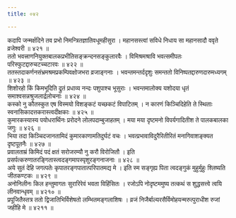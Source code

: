 ```yaml
---
title: ०४२

---
```

<div class="audioEmbed"  caption="सीतालक्ष्मी-वाचनम्" src="https://sanskritdocuments.org/sites/completenarayaneeyam/SoundFiles/042/042_01.mp3"></div>  
कदापि जन्मर्क्षदिने तव प्रभो निमन्त्रितज्ञातिवधूमहीसुरा ।  
महानसस्त्वां सविधे निधाय सा महानसादौ ववृते व्रजेश्वरी ॥ ४२१ ॥

<div class="audioEmbed"  caption="सीतालक्ष्मी-वाचनम्" src="https://sanskritdocuments.org/sites/completenarayaneeyam/SoundFiles/042/042_02.mp3"></div>  
ततो भवत्त्राणनियुक्तबालकप्रभीतिसङ्क्रन्दनसङ्कुलारवैः ।  
विमिश्रमश्रावि भवत्समीपतः परिस्फुटद्दारुचटच्चटारवः ॥ ४२२ ॥

<div class="audioEmbed"  caption="सीतालक्ष्मी-वाचनम्" src="https://sanskritdocuments.org/sites/completenarayaneeyam/SoundFiles/042/042_03.mp3"></div>  
ततस्तदाकर्णनसंभ्रमश्रमप्रकम्पिवक्षोजभरा व्रजाङ्गनाः ।  
भवन्तमन्तर्ददृशुः समन्ततो विनिष्पतद्दारुणदारुमध्यगम् ॥ ४२३ ॥

<div class="audioEmbed"  caption="सीतालक्ष्मी-वाचनम्" src="https://sanskritdocuments.org/sites/completenarayaneeyam/SoundFiles/042/042_04.mp3"></div>  
शिशोरहो किं किमभूदिति द्रुतं प्रधाव्य नन्दः पशुपाश्च भूसुराः ।  
भवन्तमालोक्य यशोदया धृतं समाश्वसन्नश्रुजलार्द्रलोचनाः ॥ ४२४ ॥

<div class="audioEmbed"  caption="सीतालक्ष्मी-वाचनम्" src="https://sanskritdocuments.org/sites/completenarayaneeyam/SoundFiles/042/042_05.mp3"></div>  
कस्को नु कौतस्कुत एष विस्मयो विशङ्कटं यच्छकटं विपाटितम् ।  
न कारणं किञ्चिदिहेति ते स्थिताः स्वनासिकादत्तकरास्त्वदीक्षकाः ॥ ४२५ ॥

<div class="audioEmbed"  caption="सीतालक्ष्मी-वाचनम्" src="https://sanskritdocuments.org/sites/completenarayaneeyam/SoundFiles/042/042_06.mp3"></div>  
कुमारकस्यास्य पयोधरार्थिनः प्ररोदने लोलपदाम्बुजाहतम् ।  
मया मया दृष्टमनो विपर्यगादितीश ते पालकबालका जगुः ॥ ४२६ ॥

<div class="audioEmbed"  caption="सीतालक्ष्मी-वाचनम्" src="https://sanskritdocuments.org/sites/completenarayaneeyam/SoundFiles/042/042_07.mp3"></div>  
भिया तदा किञ्चिदजानतामिदं कुमारकाणामतिदुर्घटं वचः ।  
भवत्प्रभावाविदुरैरितीरितं मनागिवाशङ्क्यत दृष्टपूतनैः ॥ ४२७ ॥

<div class="audioEmbed"  caption="सीतालक्ष्मी-वाचनम्" src="https://sanskritdocuments.org/sites/completenarayaneeyam/SoundFiles/042/042_08.mp3"></div>  
प्रवालताम्रं किमिदं पदं क्षतं सरोजरम्यौ नु करौ विरोजितौ ।  
इति प्रसर्पत्करुणातरङ्गितास्त्वदङ्गमापस्पृशुरङ्गनाजनाः ॥ ४२८ ॥

<div class="audioEmbed"  caption="सीतालक्ष्मी-वाचनम्" src="https://sanskritdocuments.org/sites/completenarayaneeyam/SoundFiles/042/042_09.mp3"></div>  
अये सुतं देहि जगत्पतेः कृपातरङ्गपातात्परिपातमद्य मे ।  
इति स्म सङ्गृह्य पिता त्वदङ्गुकं मुहुर्मुहुः श्लिष्यति जीतकण्टकः ॥ ४२९ ॥

<div class="audioEmbed"  caption="सीतालक्ष्मी-वाचनम्" src="https://sanskritdocuments.org/sites/completenarayaneeyam/SoundFiles/042/042_10.mp3"></div>  
अनोनिलीनः किल हन्तुमागतः सुरारिरेवं भवता विहिंसितः ।  
रजोऽपि नोदृष्टममुष्य तत्कथं स शुद्धसत्त्वे त्वयि लीनवान्धृवम् ॥ ४२१० ॥

<div class="audioEmbed"  caption="सीतालक्ष्मी-वाचनम्" src="https://sanskritdocuments.org/sites/completenarayaneeyam/SoundFiles/042/042_11.mp3"></div>  
प्रपूजितैस्तत्र ततो द्विजातिभिर्विशेषतो लम्भितमङ्गलाशिषः ।  
व्रजं निजैर्बाल्यरसैर्विमोहयन्मरुत्पुराधीश रुजां जहीहि मे ॥ ४२११ ॥